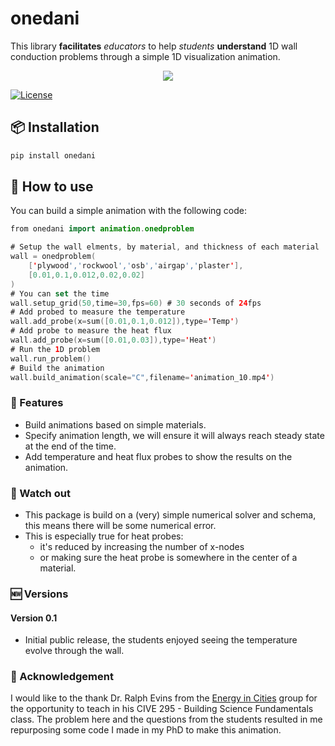 # onedani

This library **facilitates** *educators* to help *students* **understand** 1D wall conduction problems through a simple 1D visualization animation.


<p align="center"> <img src="https://gitlab.com/theochri/onedani/-/raw/master/image/animation_10.gif"> </p>

[![License](https://img.shields.io/badge/license-MIT-lightgrey.svg?longCache=true&style=flat-square)](https://en.wikipedia.org/wiki/MIT_License)



## :package: Installation

```python
pip install onedani
```

## :rocket: How to use

You can build a simple animation with the following code:


```swift
from onedani import animation.onedproblem

# Setup the wall elments, by material, and thickness of each material
wall = onedproblem(
    ['plywood','rockwool','osb','airgap','plaster'],
    [0.01,0.1,0.012,0.02,0.02]
)
# You can set the time
wall.setup_grid(50,time=30,fps=60) # 30 seconds of 24fps
# Add probed to measure the temperature
wall.add_probe(x=sum([0.01,0.1,0.012]),type='Temp')
# Add probe to measure the heat flux
wall.add_probe(x=sum([0.01,0.03]),type='Heat')
# Run the 1D problem
wall.run_problem()
# Build the animation
wall.build_animation(scale="C",filename='animation_10.mp4')
```

### :memo: Features

- Build animations based on simple materials.
- Specify animation length, we will ensure it will always reach steady state at the end of the time.
- Add temperature and heat flux probes to show the results on the animation.

### :eyes: Watch out

- This package is build on a (very) simple numerical solver and schema, this means there will be some numerical error.
- This is especially true for heat probes:
  * it's reduced by increasing the number of x-nodes
  * or making sure the heat probe is somewhere in the center of a material.

### :new: Versions

#### Version 0.1
  - Initial public release, the students enjoyed seeing the temperature evolve through the wall.

### :pray: Acknowledgement

I would like to the thank Dr. Ralph Evins from the [Energy in Cities](https://energyincities.gitlab.io/website/) group for the opportunity to teach in his CIVE 295 - Building Science Fundamentals class. The problem here and the questions from the students resulted in me repurposing some code I made in my PhD to make this animation.
